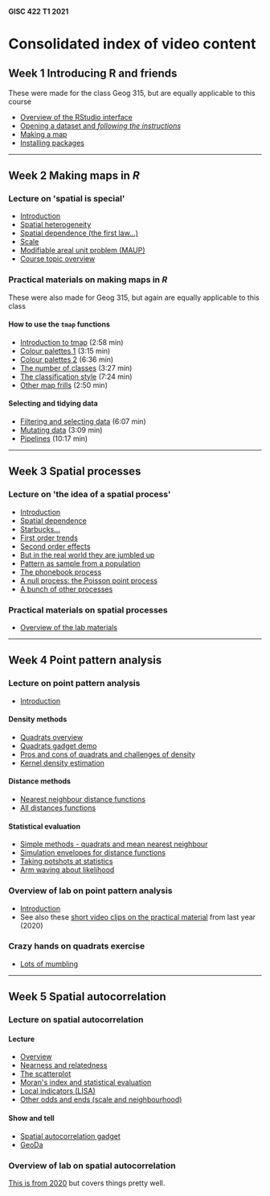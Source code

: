 #### GISC 422 T1 2021

# Consolidated index of video content
## Week 1 Introducing R and friends
These were made for the class Geog 315, but are equally applicable to this course
+ [Overview of the RStudio interface](http://southosullivan.com/geog315/video/week-02-lab/geog315-week02-01-r-intro-overview-of-interface.mp4)
+ [Opening a dataset and *following the instructions*](http://southosullivan.com/geog315/video/week-02-lab/geog315-week02-02-r-intro-read-the-instructions.mp4)
+ [Making a map](http://southosullivan.com/geog315/video/week-02-lab/geog315-week02-03-r-intro-make-a-map.mp4)
+ [Installing packages](http://southosullivan.com/geog315/video/week-02-lab/geog315-week02-04-r-intro-installing-packages.mp4)

***
## Week 2 Making maps in *R*
### Lecture on 'spatial is special'
+ [Introduction](https://southosullivan.com/gisc422/videos/spatial-is-special/gisc422-spatial-is-special-01-intro.mp4)
+ [Spatial heterogeneity](https://southosullivan.com/gisc422/videos/spatial-is-special/gisc422-spatial-is-special-02-heterogeneity.mp4)
+ [Spatial dependence (the first law...)](https://southosullivan.com/gisc422/videos/spatial-is-special/gisc422-spatial-is-special-03-spatial-dependence.mp4)
+ [Scale](https://southosullivan.com/gisc422/videos/spatial-is-special/gisc422-spatial-is-special-04-scale.mp4)
+ [Modifiable areal unit problem (MAUP)](https://southosullivan.com/gisc422/videos/spatial-is-special/gisc422-spatial-is-special-05-MAUP.mp4)
+ [Course topic overview](https://southosullivan.com/gisc422/videos/spatial-is-special/gisc422-spatial-is-special-06-course-preview.mp4)

### Practical materials on making maps in *R*
These were also made for Geog 315, but again are equally applicable to this class

#### How to use the `tmap` functions
+ [Introduction to tmap](http://southosullivan.com/geog315/video/week-03-lab/geog315-week03-05-making-maps-tmap-intro.mp4) (2:58 min)
+ [Colour palettes 1](http://southosullivan.com/geog315/video/week-03-lab/geog315-week03-06-making-maps-tmap-palettes-1.mp4) (3:15 min)
+ [Colour palettes 2](http://southosullivan.com/geog315/video/week-03-lab/geog315-week03-07-making-maps-tmap-palettes-2.mp4) (6:36 min)
+ [The number of classes](http://southosullivan.com/geog315/video/week-03-lab/geog315-week03-08-making-maps-tmap-number-of-classes.mp4) (3:27 min)
+ [The classification style](http://southosullivan.com/geog315/video/week-03-lab/geog315-week03-09-making-maps-tmap-classification-styles.mp4) (7:24 min)
+ [Other map frills](http://southosullivan.com/geog315/video/week-03-lab/geog315-week03-10-making-maps-tmap-frills.mp4) (2:50 min)  

#### Selecting and tidying data
+ [Filtering and selecting data](http://southosullivan.com/geog315/video/week-03-lab/geog315-week03-02-making-maps-filter-and-select.mp4) (6:07 min)
+ [Mutating data](http://southosullivan.com/geog315/video/week-03-lab/geog315-week03-03-making-maps-mutate.mp4) (3:09 min)
+ [Pipelines](http://southosullivan.com/geog315/video/week-03-lab/geog315-week03-04-making-maps-tidy-pipelines.mp4) (10:17 min)

***
## Week 3 Spatial processes
### Lecture on 'the idea of a spatial process'
+ [Introduction](https://southosullivan.com/gisc422/videos/spatial-processes/GISC-422-03-2021-01.mp4)
+ [Spatial dependence](https://southosullivan.com/gisc422/videos/spatial-processes/GISC-422-03-2021-02.mp4)
+ [Starbucks...](https://southosullivan.com/gisc422/videos/spatial-processes/GISC-422-03-2021-03.mp4)
+ [First order trends](https://southosullivan.com/gisc422/videos/spatial-processes/GISC-422-03-2021-04.mp4)
+ [Second order effects](https://southosullivan.com/gisc422/videos/spatial-processes/GISC-422-03-2021-05.mp4)
+ [But in the real world they are jumbled up](https://southosullivan.com/gisc422/videos/spatial-processes/GISC-422-03-2021-06.mp4)
+ [Pattern as sample from a population](https://southosullivan.com/gisc422/videos/spatial-processes/GISC-422-03-2021-07.mp4)
+ [The phonebook process](https://southosullivan.com/gisc422/videos/spatial-processes/GISC-422-03-2021-08.mp4)
+ [A null process: the Poisson point process](https://southosullivan.com/gisc422/videos/spatial-processes/GISC-422-03-2021-09.mp4)
+ [A bunch of other processes](https://southosullivan.com/gisc422/videos/spatial-processes/GISC-422-03-2021-10.mp4)

### Practical materials on spatial processes
+ [Overview of the lab materials](https://southosullivan.com/gisc422/videos/spatial-processes/GISC-422-03-2021-11.mp4)

***
## Week 4 Point pattern analysis
### Lecture on point pattern analysis
+ [Introduction](https://southosullivan.com/gisc422/videos/point-pattern-analysis/GISC-422-04-2021-01.mp4)

#### Density methods
+ [Quadrats overview](https://southosullivan.com/gisc422/videos/point-pattern-analysis/GISC-422-04-2021-02.mp4)
+ [Quadrats gadget demo](https://southosullivan.com/gisc422/videos/point-pattern-analysis/GISC-422-04-2021-03.mp4)
+ [Pros and cons of quadrats and challenges of density](https://southosullivan.com/gisc422/videos/point-pattern-analysis/GISC-422-04-2021-04.mp4)
+ [Kernel density estimation](https://southosullivan.com/gisc422/videos/point-pattern-analysis/GISC-422-04-2021-05.mp4)

#### Distance methods
+ [Nearest neighbour distance functions](https://southosullivan.com/gisc422/videos/point-pattern-analysis/GISC-422-04-2021-06.mp4)
+ [All distances functions](https://southosullivan.com/gisc422/videos/point-pattern-analysis/GISC-422-04-2021-07.mp4)

#### Statistical evaluation
+ [Simple methods - quadrats and mean nearest neighbour](https://southosullivan.com/gisc422/videos/point-pattern-analysis/GISC-422-04-2021-08.mp4)
+ [Simulation envelopes for distance functions](https://southosullivan.com/gisc422/videos/point-pattern-analysis/GISC-422-04-2021-09.mp4)
+ [Taking potshots at statistics](https://southosullivan.com/gisc422/videos/point-pattern-analysis/GISC-422-04-2021-10.mp4)
+ [Arm waving about likelihood](https://southosullivan.com/gisc422/videos/point-pattern-analysis/GISC-422-04-2021-11.mp4)

### Overview of lab on point pattern analysis
+ [Introduction](https://southosullivan.com/gisc422/videos/point-pattern-analysis/GISC-422-04-2021-12.mp4)
+ See also these [short video clips on the practical material](https://southosullivan.com/gisc422/videos/point-pattern-lab/) from last year (2020)

### Crazy hands on quadrats exercise
+ [Lots of mumbling](https://southosullivan.com/gisc422/videos/point-pattern-analysis/GISC-422-04-2021-hands-on.mp4)

***
## Week 5 Spatial autocorrelation
### Lecture on spatial autocorrelation
#### Lecture
+ [Overview](https://southosullivan.com/gisc422/videos/spatial-autocorrelation/GISC422-05-2021-01.mp4)
+ [Nearness and relatedness](https://southosullivan.com/gisc422/videos/spatial-autocorrelation/GISC422-05-2021-02.mp4)
+ [The scatterplot](https://southosullivan.com/gisc422/videos/spatial-autocorrelation/GISC422-05-2021-03.mp4)
+ [Moran's index and statistical evaluation](https://southosullivan.com/gisc422/videos/spatial-autocorrelation/GISC422-05-2021-06.mp4)
+ [Local indicators (LISA)](https://southosullivan.com/gisc422/videos/spatial-autocorrelation/GISC422-05-2021-07.mp4)
+ [Other odds and ends (scale and neighbourhood)](https://southosullivan.com/gisc422/videos/spatial-autocorrelation/GISC422-05-2021-08.mp4)

#### Show and tell
+ [Spatial autocorrelation gadget](https://southosullivan.com/gisc422/videos/spatial-autocorrelation/GISC422-05-2021-04.mp4)
+ [GeoDa](https://southosullivan.com/gisc422/videos/spatial-autocorrelation/GISC422-05-2021-05.mp4)

### Overview of lab on spatial autocorrelation
[This is from 2020](https://southosullivan.com/gisc422/videos/spatial-autocorrelation/) but covers things pretty well.
